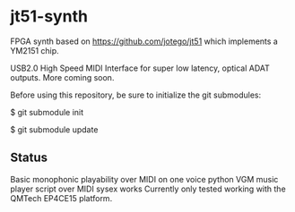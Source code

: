 # jt51-synth

FPGA synth based on https://github.com/jotego/jt51
which implements a YM2151 chip.

USB2.0 High Speed MIDI Interface for super low latency,  optical ADAT outputs.
More coming soon.

Before using this repository, be sure to initialize the git submodules:

$ git submodule init

$ git submodule update

## Status
Basic monophonic playability over MIDI on one voice
python VGM music player script over MIDI sysex works
Currently only tested working with the QMTech EP4CE15 platform.
